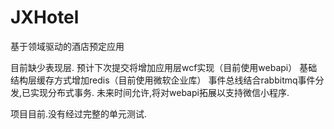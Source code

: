 # JXHotel
基于领域驱动的酒店预定应用

目前缺少表现层.
预计下次提交将增加应用层wcf实现（目前使用webapi）
              基础结构层缓存方式增加redis（目前使用微软企业库）
              事件总线结合rabbitmq事件分发,已实现分布式事务.
未来时间允许,将对webapi拓展以支持微信小程序.

项目目前.没有经过完整的单元测试.
             
